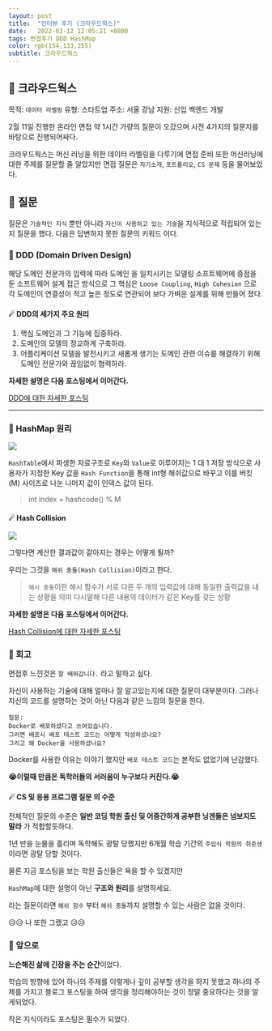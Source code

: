```yaml
---
layout: post
title:  "인터뷰 후기 (크라우드웍스)"
date:   2022-02-12 12:05:21 +0800
tags: 면접후기 DDD HashMap
color: rgb(154,133,255)
subtitle: 크라우드웍스
--- 
```

## 🚀 크라우드웍스

목적: `데이터 라벨링`
유형: 스타트업
주소: 서울 강남
지원: 신입 백엔드 개발

2월 11일 진행한 온라인 면접 약 1시간 가량의 질문이 오갔으며 사전 4가지의 질문지를 바탕으로
진행되어싸다.

크라우드웍스는 머신 러닝을 위한 데이터 라벨링을 다루기에 
면접 준비 또한 머신러닝에 대한 주제를 질문할 줄 알았지만 
면접 질문은 `자기소개`, `포트폴리오`, `CS 문제` 등을 물어보았다.


## 🚀 질문

질문은 `기술적인 지식` 뿐만 아니라 `자신이 사용하고 있는 기술`을 지식적으로 적립되어 있는지 질문을 했다.
다음은 답변하지 못한 질문의 키워드 이다.

### 🌠  DDD (Domain Driven Design)

해당 도메인 전문가의 입력에 따라 도메인 을 일치시키는 모델링 소프트웨어에 중점을 둔 소프트웨어 설계 접근 방식으로 
그 핵심은 `Loose Coupling`, `High Cohesion` 으로 각 도메인이 연결성이 적고 높은 정도로 연관되어 보다 
가벼운 설계를 위해 만들어 졌다.


#### ☄ DDD의 세가지 주요 원리

1. 핵심 도메인과 그 기능에 집중하라.
2. 도메인의 모델의 정교하게 구축하라.
3. 어플리케이션 모델을 발전시키고 새롭게 생기는 도메인 관련 이슈를 해결하기 위해 도메인 전문가와 끊임없이 협력하라.

**자세한 설명은 다음 포스팅에서 이어간다.**

[DDD에 대한 자세한 포스팅](./2022-02-13-DDD.markdown)

---

### 🌠 HashMap 원리

![](https://t1.daumcdn.net/cfile/tistory/25758F43580F530822)

`HashTable`에서 파생한 자료구조로 `Key`와 `Value`로 이루어지는 1 대 1 저장 방식으로
사용자가 지정한 Key 값을 `Hash Function`을 통해 int형 해쉬값으로 바꾸고 이를 버킷(M) 사이즈로 나눈 나머지 값이
인덱스 값이 된다.

> int index = hashcode() % M

#### ☄ Hash Collision

![](https://github.com/WeareSoft/tech-interview/raw/master/contents/images/separatingChaining.png)

그렇다면 계산한 결과값이 같아지는 경우는 어떻게 될까?

우리는 그것을 `해쉬 충돌(Hash Collision)`이라고 한다.

> `해시 충돌`이란 
> 해시 함수가 서로 다른 두 개의 입력값에 대해 동일한 출력값을 내는 상황을 의미
> 다시말해 다른 내용의 데이터가 같은 Key를 갖는 상황

**자세한 설명은 다음 포스팅에서 이어간다.**

[Hash Collision에 대한 자세한 포스팅](./2022-02-13-Hash에대해서.markdown)

### 🚀 회고

면접후 느낀것은 `잘 배워갑니다.` 라고 말하고 싶다. 

자신이 사용하는 기술에 대해 얼마나 잘 알고있는지에 대한 질문이 대부분이다.
그러나 자신의 코드를 설명하는 것이 아닌 다음과 같은 느낌의 질문을 한다.

```text
질문: 
Docker로 배포하셨다고 쓰여있습니다.
그러면 배포시 배포 테스트 코드는 어떻게 작성하셨나요? 
그리고 왜 Docker을 사용하셨나요?
```

Docker를 사용한 이유는 이야기 했지만 `배포 테스트 코드`는 본적도 없었기에 난감했다.

**😭이럴때 만큼은 독학러들의 서러움이 누구보다 커진다.😭**

#### ☄ CS 및 응용 프로그램 질문 의 수준

전체적인 질문의 수준은 **일반 코딩 학원 출신 및 어중간하게 공부한 닝겐들은 넘보지도 말라** 가 적합할듯하다.

1년 반을 눈물을 흘리며 독학해도 광탈 당했지만 6개월 학습 기간의 `주입식 학원의 취준생`이라면 광탈 당할 것이다.

물론 지금 포스팅을 보는 학원 출신들은 욕을 할 수 있겠지만 

`HashMap`에 대한 설명이 아닌 **구조와 원리**를 설명하세요. 

라는 질문이라면 `해쉬 함수` 부터 `해쉬 충돌`까지 설명할 수 있는 사람은 없을 것이다.

😥😥 나 또한 그랬고 😥😥

### 🚀 앞으로

**느슨해진 삶에 긴장을 주는 순간**이었다.

학습의 방향에 있어 하나의 주제를 이렇게나 깊이 공부할 생각을 하지 못했고
하나의 주제를 가지고 블로그 포스팅을 하여 생각을 정리해야하는 것이 정말 중요하다는 것을 알게되었다.

작은 지식이라도 포스팅은 필수가 되었다. 





